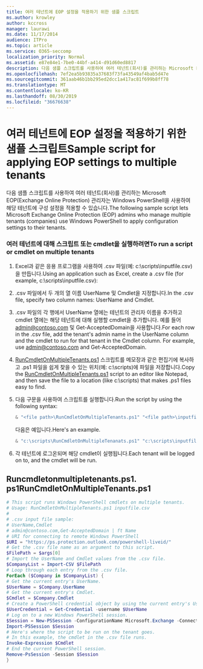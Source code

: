 ```yaml
---
title: 여러 테넌트에 EOP 설정을 적용하기 위한 샘플 스크립트
ms.author: krowley
author: kccross
manager: laurawi
ms.date: 11/17/2014
audience: ITPro
ms.topic: article
ms.service: O365-seccomp
localization_priority: Normal
ms.assetid: e87e84e1-7be0-44bf-a414-d91d60ed8817
description: 다음 샘플 스크립트를 사용하여 여러 테넌트(회사)를 관리하는 Microsoft EOP(Exchange Online Protection) 관리자는 Windows PowerShell을 사용하여 해당 테넌트에 구성 설정을 적용할 수 있습니다.
ms.openlocfilehash: 7ef2ea5b93835a37683f73fa43549af4bab5d47e
ms.sourcegitcommit: 361aab46b1bb295ed2dcc1a417ac81f699b8ff78
ms.translationtype: MT
ms.contentlocale: ko-KR
ms.lasthandoff: 08/30/2019
ms.locfileid: "36676638"
---
```

# <a name="sample-script-for-applying-eop-settings-to-multiple-tenants"></a><span data-ttu-id="765a6-103">여러 테넌트에 EOP 설정을 적용하기 위한 샘플 스크립트</span><span class="sxs-lookup"><span data-stu-id="765a6-103">Sample script for applying EOP settings to multiple tenants</span></span>

<span data-ttu-id="765a6-104">다음 샘플 스크립트를 사용하여 여러 테넌트(회사)를 관리하는 Microsoft EOP(Exchange Online Protection) 관리자는 Windows PowerShell을 사용하여 해당 테넌트에 구성 설정을 적용할 수 있습니다.</span><span class="sxs-lookup"><span data-stu-id="765a6-104">The following sample script lets Microsoft Exchange Online Protection (EOP) admins who manage multiple tenants (companies) use Windows PowerShell to apply configuration settings to their tenants.</span></span>
  
### <a name="to-run-a-script-or-cmdlet-on-multiple-tenants"></a><span data-ttu-id="765a6-105">여러 테넌트에 대해 스크립트 또는 cmdlet을 실행하려면</span><span class="sxs-lookup"><span data-stu-id="765a6-105">To run a script or cmdlet on multiple tenants</span></span>

1. <span data-ttu-id="765a6-106">Excel과 같은 응용 프로그램을 사용하여 .csv 파일(예: c:\scripts\inputfile.csv)을 만듭니다.</span><span class="sxs-lookup"><span data-stu-id="765a6-106">Using an application such as Excel, create a .csv file (for example, c:\scripts\inputfile.csv):</span></span>

2. <span data-ttu-id="765a6-107">.csv 파일에서 두 개의 열 이름 UserName 및 Cmdlet을 지정합니다.</span><span class="sxs-lookup"><span data-stu-id="765a6-107">In the .csv file, specify two column names: UserName and Cmdlet.</span></span>

3. <span data-ttu-id="765a6-p101">.csv 파일의 각 행에서 UserName 열에는 테넌트의 관리자 이름을 추가하고 cmdlet 열에는 해당 테넌트에 대해 실행할 cmdlet을 추가합니다. 예를 들어 admin@contoso.com 및 Get-AcceptedDomain을 사용합니다.</span><span class="sxs-lookup"><span data-stu-id="765a6-p101">For each row in the .csv file, add the tenant's admin name in the UserName column and the cmdlet to run for that tenant in the Cmdlet column. For example, use admin@contoso.com and Get-AcceptedDomain.</span></span>

4. <span data-ttu-id="765a6-110">[RunCmdletOnMultipleTenants.ps1](sample-script-for-applying-eop-settings-to-multiple-tenants.md#RunCmdletOnMultipleTenants.ps1) 스크립트를 메모장과 같은 편집기에 복사하고 .ps1 파일을 쉽게 찾을 수 있는 위치(예: c:\scripts)에 파일을 저장합니다.</span><span class="sxs-lookup"><span data-stu-id="765a6-110">Copy the [RunCmdletOnMultipleTenants.ps1](sample-script-for-applying-eop-settings-to-multiple-tenants.md#RunCmdletOnMultipleTenants.ps1) script to an editor like Notepad, and then save the file to a location (like c:\scripts) that makes .ps1 files easy to find.</span></span>

5. <span data-ttu-id="765a6-111">다음 구문을 사용하여 스크립트를 실행합니다.</span><span class="sxs-lookup"><span data-stu-id="765a6-111">Run the script by using the following syntax:</span></span>

   ```Powershell
   & "<file path>\RunCmdletOnMultipleTenants.ps1" "<file path>\inputfile.csv"
   ```

   <span data-ttu-id="765a6-112">다음은 예입니다.</span><span class="sxs-lookup"><span data-stu-id="765a6-112">Here's an example.</span></span>

   ```Powershell
   & "c:\scripts\RunCmdletOnMultipleTenanats.ps1" "c:\scripts\inputfile.csv"
   ```

6. <span data-ttu-id="765a6-113">각 테넌트에 로그온되며 해당 cmdlet이 실행됩니다.</span><span class="sxs-lookup"><span data-stu-id="765a6-113">Each tenant will be logged on to, and the cmdlet will be run.</span></span>

## <a name="runcmdletonmultipletenantsps1"></a><span data-ttu-id="765a6-114">Runcmdletonmultipletenants.ps1. ps1</span><span class="sxs-lookup"><span data-stu-id="765a6-114">RunCmdletOnMultipleTenants.ps1</span></span>

```Powershell
# This script runs Windows PowerShell cmdlets on multiple tenants.
# Usage: RunCmdletOnMultipleTenants.ps1 inputfile.csv
#  
# .csv input file sample:
# UserName,Cmdlet
# admin@contoso.com,Get-AcceptedDomain | ft Name
# URI for connecting to remote Windows PowerShell
$URI = "https://ps.protection.outlook.com/powershell-liveid/"
# Get the .csv file name as an argument to this script.
$FilePath = $args[0]
# Import the UserName and Cmdlet values from the .csv file.
$CompanyList = Import-CSV $FilePath
# Loop through each entry from the .csv file.
ForEach ($Company in $CompanyList) {
# Get the current entry's UserName.
$UserName = $Company.UserName
# Get the current entry's Cmdlet.
$Cmdlet = $Company.Cmdlet
# Create a PowerShell credential object by using the current entry's UserName. Prompt for the password.
$UserCredential = Get-Credential -username $UserName
# Log on to a new Windows PowerShell session.
$Session = New-PSSession -ConfigurationName Microsoft.Exchange -ConnectionUri $URI -Credential $UserCredential -Authentication Basic -AllowRedirection
Import-PSSession $Session
# Here's where the script to be run on the tenant goes.
# In this example, the cmdlet in the .csv file runs.
Invoke-Expression $Cmdlet
# End the current PowerShell session.
Remove-PsSession -Session $Session
}
```
